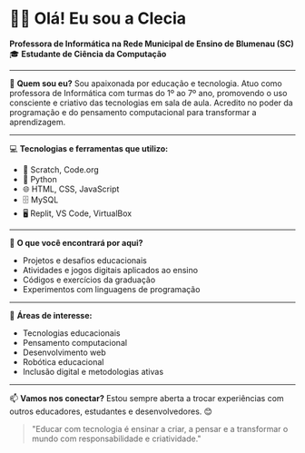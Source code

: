 # 👩‍💻 Olá! Eu sou a Clecia

**Professora de Informática na Rede Municipal de Ensino de Blumenau (SC)**  
🎓 **Estudante de Ciência da Computação**

---

🌟 **Quem sou eu?**
Sou apaixonada por educação e tecnologia. Atuo como professora de Informática com turmas do 1º ao 7º ano, promovendo o uso consciente e criativo das tecnologias em sala de aula. Acredito no poder da programação e do pensamento computacional para transformar a aprendizagem.

---

💻 **Tecnologias e ferramentas que utilizo:**
- 🧩 Scratch, Code.org
- 🐍 Python
- 🌐 HTML, CSS, JavaScript
- 🗄️ MySQL
- 🖥️ Replit, VS Code, VirtualBox

---

📁 **O que você encontrará por aqui?**
- Projetos e desafios educacionais
- Atividades e jogos digitais aplicados ao ensino
- Códigos e exercícios da graduação
- Experimentos com linguagens de programação

---

🚀 **Áreas de interesse:**
- Tecnologias educacionais
- Pensamento computacional
- Desenvolvimento web
- Robótica educacional
- Inclusão digital e metodologias ativas

---

📫 **Vamos nos conectar?**
Estou sempre aberta a trocar experiências com outros educadores, estudantes e desenvolvedores. 😊

> "Educar com tecnologia é ensinar a criar, a pensar e a transformar o mundo com responsabilidade e criatividade."
